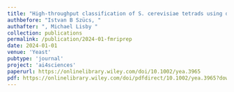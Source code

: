 ```yaml
---
title: "High-throughput classification of S. cerevisiae tetrads using deep learning"
authbefore: "Istvan B Szücs, " 
authafter: ", Michael Lisby "
collection: publications
permalink: /publication/2024-01-fmriprep
date: 2024-01-01
venue: 'Yeast'
pubtype: 'journal'
project: 'ai4sciences'
paperurl: https://onlinelibrary.wiley.com/doi/10.1002/yea.3965
pdf: https://onlinelibrary.wiley.com/doi/pdfdirect/10.1002/yea.3965?download=true
---
```

